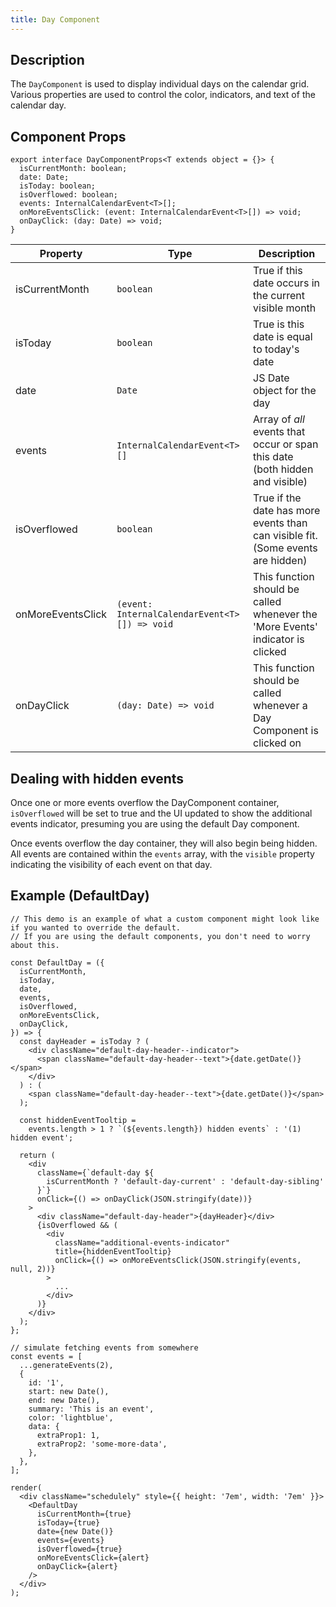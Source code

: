 ```yaml
---
title: Day Component
---
```


## Description

The `DayComponent` is used to display individual days on the calendar grid. Various properties are used to control the color, indicators, and text of the calendar day.

## Component Props

```tsx
export interface DayComponentProps<T extends object = {}> {
  isCurrentMonth: boolean;
  date: Date;
  isToday: boolean;
  isOverflowed: boolean;
  events: InternalCalendarEvent<T>[];
  onMoreEventsClick: (event: InternalCalendarEvent<T>[]) => void;
  onDayClick: (day: Date) => void;
}
```

| Property          | Type                                          | Description                                                                     |
| ----------------- | --------------------------------------------- | ------------------------------------------------------------------------------- |
| isCurrentMonth    | `boolean`                                     | True if this date occurs in the current visible month                           |
| isToday           | `boolean`                                     | True is this date is equal to today's date                                      |
| date              | `Date`                                        | JS Date object for the day                                                      |
| events            | `InternalCalendarEvent<T>[]`                  | Array of _all_ events that occur or span this date (both hidden and visible)    |
| isOverflowed      | `boolean`                                     | True if the date has more events than can visible fit. (Some events are hidden) |
| onMoreEventsClick | `(event: InternalCalendarEvent<T>[]) => void` | This function should be called whenever the 'More Events' indicator is clicked  |
| onDayClick        | `(day: Date) => void`                         | This function should be called whenever a Day Component is clicked on           |

## Dealing with hidden events

Once one or more events overflow the DayComponent container, `isOverflowed` will be set to true and the UI updated to show the additional events indicator, presuming you are using the default Day component.

Once events overflow the day container, they will also begin being hidden. All events are contained within the `events` array, with the `visible` property indicating the visibility of each event on that day.

## Example (DefaultDay)

```tsx live noInline
// This demo is an example of what a custom component might look like if you wanted to override the default.
// If you are using the default components, you don't need to worry about this.

const DefaultDay = ({
  isCurrentMonth,
  isToday,
  date,
  events,
  isOverflowed,
  onMoreEventsClick,
  onDayClick,
}) => {
  const dayHeader = isToday ? (
    <div className="default-day-header--indicator">
      <span className="default-day-header--text">{date.getDate()}</span>
    </div>
  ) : (
    <span className="default-day-header--text">{date.getDate()}</span>
  );

  const hiddenEventTooltip =
    events.length > 1 ? `(${events.length}) hidden events` : '(1) hidden event';

  return (
    <div
      className={`default-day ${
        isCurrentMonth ? 'default-day-current' : 'default-day-sibling'
      }`}
      onClick={() => onDayClick(JSON.stringify(date))}
    >
      <div className="default-day-header">{dayHeader}</div>
      {isOverflowed && (
        <div
          className="additional-events-indicator"
          title={hiddenEventTooltip}
          onClick={() => onMoreEventsClick(JSON.stringify(events, null, 2))}
        >
          ...
        </div>
      )}
    </div>
  );
};

// simulate fetching events from somewhere
const events = [
  ...generateEvents(2),
  {
    id: '1',
    start: new Date(),
    end: new Date(),
    summary: 'This is an event',
    color: 'lightblue',
    data: {
      extraProp1: 1,
      extraProp2: 'some-more-data',
    },
  },
];

render(
  <div className="schedulely" style={{ height: '7em', width: '7em' }}>
    <DefaultDay
      isCurrentMonth={true}
      isToday={true}
      date={new Date()}
      events={events}
      isOverflowed={true}
      onMoreEventsClick={alert}
      onDayClick={alert}
    />
  </div>
);
```
